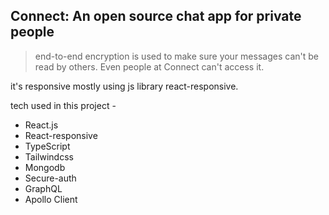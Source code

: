 ## Connect: An open source chat app for private people

> end-to-end encryption is used to make sure your messages can't be read by others. Even people at Connect can't access it.

it's responsive mostly using js library react-responsive.

tech used in this project -
* React.js
* React-responsive
* TypeScript
* Tailwindcss
* Mongodb
* Secure-auth
* GraphQL
* Apollo Client
